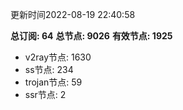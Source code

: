 更新时间2022-08-19 22:40:58

**总订阅: 64**
**总节点: 9026**
**有效节点: 1925**
- v2ray节点: 1630
- ss节点: 234
- trojan节点: 59
- ssr节点: 2
